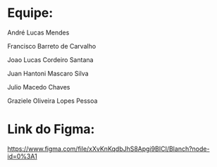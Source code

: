 # Equipe:

André Lucas Mendes

Francisco Barreto de Carvalho

Joao Lucas Cordeiro Santana

Juan Hantoni Mascaro Silva

Julio Macedo Chaves

Graziele Oliveira Lopes Pessoa

# Link do Figma:

https://www.figma.com/file/xXvKnKqdbJhS8Apgi9BICI/Blanch?node-id=0%3A1
